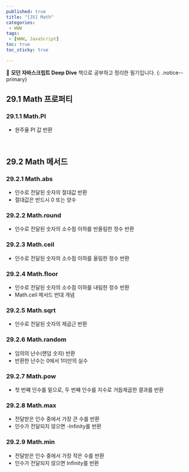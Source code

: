 ```yaml
---
published: true
title: "[JS] Math"
categories:
 - WWW
tags:
 - [WWW, JavaScript]
toc: true
toc_sticky: true

---
```


📖 **모던 자바스크립트 Deep Dive** 책으로 공부하고 정리한 필기입니다.
{: .notice--primary}

## 29.1 Math 프로퍼티

### 29.1.1 Math.PI

- 원주율 PI 값 반환

<br/>

## 29.2 Math 메서드

### 29.2.1 Math.abs

- 인수로 전달된 숫자의 절대값 반환
- 절대값은 반드시 0 또는 양수

### 29.2.2 Math.round

- 인수로 전달된 숫자의 소수점 이하를 반올림한 정수 반환

### 29.2.3 Math.ceil

- 인수로 전달된 숫자의 소수점 이하를 올림한 정수 반환

### 29.2.4 Math.floor

- 인수로 전달된 숫자의 소수점 이하를 내림한 정수 반환
- Math.ceil 메서드 반대 개념

### 29.2.5 Math.sqrt

- 인수로 전달된 숫자의 제곱근 반환

### 29.2.6 Math.random

- 임의의 난수(랜덤 숫자) 반환
- 반환한 난수는 0에서 1미만의 실수

### 29.2.7 Math.pow

- 첫 번째 인수를 밑으로, 두 번째 인수를 지수로 거듭제곱한 결과를 반환

### 29.2.8 Math.max

- 전달받은 인수 중에서 가장 큰 수를 반환
- 인수가 전달되지 않으면 -Infinity를 반환

### 29.2.9 Math.min

- 전달받은 인수 중에서 가장 작은 수를 반환
- 인수가 전달되지 않으면 Infinity를 반환